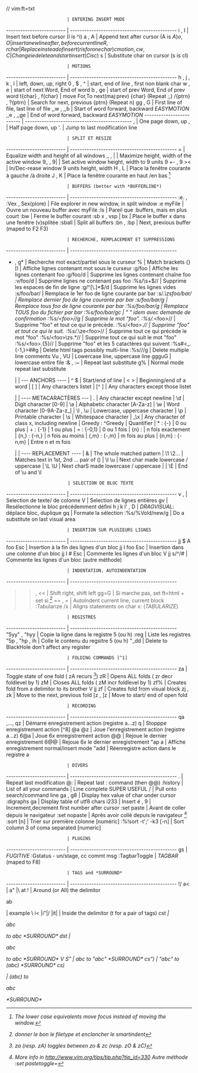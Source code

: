 // vim:ft=txt

                           | ENTERING INSERT MODE
 ------------------------- | ---------------------------------------------
 i , I                     | Insert text before cursor (I is ^i)
 a , A                     | Append text after  cursor (A is $A)
 o , O                     | insert a new line after, before current line
 R , r{char}               | Replace instead of insert (r is for one char)
 c{motion} , cw , C        | Change ie delete and start insert (C is c$)
 s                         | Substitute char on cursor (s is cl)
 
                           | MOTIONS
 ------------------------- | ---------------------------------------------
 h , j , k , l             | left, down, up, right
 0 , $ , ^                 | start, end of line , first non blank char
 w , e                     | start of next Word, End of word
 b , ge                    | start of prev Word, End of prev word
 t{char} , f{char}         | move For,To next(maj:prev) {char} (Repeat ;,)
 /{ptrn} , ?{ptrn}         | Search for next, previous {ptrn} (Repeat n)
 gg , G                    | First line of file, last line of file
 ,,w   ,   ,,b             | Start of word forward, backward *EASYMOTION*
 ,,e   ,   ,,ge            | End   of word forward, backward *EASYMOTION* 
 ------------------------- | ---------------------------------------------
 <C-f> , <C-b>             | One  page down, up
 <C-d> , <C-u>             | Half page down, up
 '.                        | Jump to last modification line

                           | SPLIT ET RESIZE
 ------------------------- | ---------------------------------------------
  <C-w> =                  | Equalize width and height of all windows
  <C-w>_   ,  <C-w>|       | Maximize height, width of the active window
 9<C-w>_   , 9<C-w>|       | Set active window height, width to 9 units
 9<C-w> +- , 9<C-w> ><     | In/Dec-rease window 9 units height, width 
  <C-w>H   , <C-w>L        | Place la fenêtre courante à gauche /à droite
  <C-w>J   , <C-w>K        | Place la fenêtre courante en haut /en bas [^3]

                           | BUFFERS (better with *BUFFERLINE*)
 ------------------------- | ---------------------------------------------
 :e. , :Vex , Sex(plore)   | File explorer in new window, in split window 
 :e myFile                 | Ouvre un nouveau buffer avec myFile
 :ls                       | Pareil que :buffers, mais en plus court
 :bw                       | Ferme le buffer courant
 :sb x , vsp | bx          | Place le buffer x dans une fenêtre (v)splitée
 :sball                    | Split all buffers
 :bn , :bp                 | Next, previous buffer (maped to F2 F3)

                           | RECHERCHE, REMPLACEMENT ET SUPPRESSIONS
 ------------------------- | ---------------------------------------------
 * , g*                    | Recherche mot exact/partiel sous le curseur
 %                         | Match brackets {}[]()
 [I                        | Affiche lignes contenant mot sous le curseur
 :g/foo                    | Affiche les lignes contenant foo
 :g/foo/d                  | Supprime les lignes contenant chaîne foo
 :v/foo/d                  | Supprime lignes ne contenant pas foo
 :%s/\s\+$//               | Supprime les espaces de fin de ligne
 :g/^[\.]*$/d              | Supprime les lignes vides
 :s/foo/bar/               | Remplace le 1er  foo de ligne courante par bar
 :s/.*\zsfoo/bar/          | Remplace dernier foo de ligne courante par bar
 :s/foo/bar/g              | Remplace tous foo de ligne courante par bar
 :%s/foo/bar/g             | Remplace TOUS foo du fichier par bar
 :%s/foo/bar/gc            | " " idem avec demande de confirmation
 :%s/\<foo\>//g            | Supprime le mot "foo".
 :%s/.*\<foo\>//           | Supprime "foo" et tout ce qui le précède.
 :%s/\<foo\>.*//           | Supprime "foo" et tout ce qui le suit.
 :%s/.*\ze\<foo\>//        | Supprime tout ce qui précède le mot "foo"
 :%s/\<foo\>\zs.*//        | Supprime tout ce qui suit le mot "foo"
 :%s/\<foo\>.\{5}//        | Supprime "foo" et les 5 catactères qui suivent
 :%s#<\_.\{-1,}>##g        | Delete html tags possibly multi-line
 :%s/<!--\_p\{-}-->//g     | Delete multiple line comments
 Vu , VU                   | Lowercase line, uppercase line 
 ggguG                     | lowercase entire file
 :& , :~                   | Repeat last substitute
 g%                        | Normal mode repeat last substitute

     |         | --- ANCHORS ----
     | ^   $   | Start/end of line
     | \<  \>  | Beginning/end of a word
     | [ ]     | Any characters listet
     | [^ ]    | Any characters except those listet

     |                   | ---- METACARACTÈRES ---
     |  .                | Any character except newline
     | \d                | Digit character [0-9]
     | \a                | Alphabetic character [A-Za-z]
     | \w                | Word character [0-9A-Za-z_]
     | \l , \u           | Lowercase, uppercase  character
     | \p                | Printable character
     | \s                | Whitespace character
     | \_\x              | Any character of class x, including newline
     | Greedy : ^Greedy  | Quantifier
     | *      : \{-}     | 0 ou plus
     | \+     : \{-1}    | 1 ou plus
     | \=     : \{-0,1}  | 0 ou 1 fois
     | \{n}   :          | n fois exactement
     | \{n,}  : \{-n,}   | n fois au moins
     | \{,m}  : \{-,m}   | m fois au plus
     | \{n,m} : \{-n,m}  | Entre n et m fois

     |          | ---- REPLACEMENT ----
     | &        | The whole matched pattern
     | \1 \2... | Matches text in 1st, 2nd ... pair of \(\)
     | \l  \u   | Next char  made lowercase / uppercase
     | \L  \U   | Next charS made lowercase / uppercase       |
     | \E       | End of \u and \l

                           | SELECTION DE BLOC TEXTE
 ------------------------- | ---------------------------------------------
 v , <C-v>                 | Selection de texte/ de colonne
 V                         | Selection de lignes entières
 gv                        | Resélectionne le bloc précédemment défini
 h j k l' , D              | *DRAGVISUAL*:    déplace bloc, duplique
 gq                        | Formate la sélection
 :%s/\%Vold/new/g          | Do a substitute on last visual area

                           | INSERTION SUR PLUSIEURS LIGNES
 ------------------------- | ---------------------------------------------
 <C-v> jj $ A foo Esc      | Insertion à la fin des lignes d'un bloc
 <C-v> jj I foo Esc        | Insertion dans une colonne d'un bloc
 <C-v> jj I # Esc          | Commente les lignes d'un bloc
 V jj s/^/#                | Commente les lignes d'un bloc (autre méthode)

                           | INDENTATION, AUTOINDENTATION
 ------------------------- | ---------------------------------------------
 >> , <<                   | Shift right, shift left
 gg=G                      | Si marche pas, set ft=html  + set si [^6]
 == , =                    | AutoIndent current line, current block
 :Tabularize /x            | Aligns statements on char x: (*TABULARIZE*)

                           | REGISTRES
 ------------------------- | ---------------------------------------------
 "5yy" , "hyy              | Copie la ligne dans le registre 5 (ou h)
 :reg                      | Liste les registres
 "5p , "hp , i<C-r>h       | Colle le contenu du regsitre 5 (ou h)
 "_dd                      | Delete to BlackHole don't affect any register

                           | FOLDING COMMANDS [^1]
 ------------------------- | ---------------------------------------------
 za                        | Toggle state of one fold ( zA  recurs [^2])
 zR                        | Opens ALL folds ( zr  decr foldlevel by 1)
 zM                        | Closes ALL folds ( zM  incr foldlevel by 1)
 zf%                       | Creates fold from a delimitor to its brother
 V jj zf                   | Creates fold from visual block
 zj , zk                   | Move to the next, previous fold
 [z , ]z                   | Move to start/ end of open fold

                           | RECORDING
 ------------------------- | ---------------------------------------------
 qa  ,..., qz              | Démarre enregistrement action (registre a...z)
 q                         | Stopppe enregistrement action [^8]
 @a  @z                    | Joue  l'enregistrement action (registre a...z)
 6@a                       | Joue 6x enregistrement action
 @@                        | Rejoue le dernier enregistrement
 6@@                       | Rejoue 6x le dernier enregistrement
 "ap  <C-R>a               | Affiche enregistrement normal/insert mode
 "add                      | Réenregistre action dans le registre a

                           | DIVERS
 ------------------------- | ---------------------------------------------
 .                         | Repeat last modification
 @:                        | Repeat last : command (then @@)
 :history                  | List of all your commands
 <C-X><C-L>                | Line complete SUPER USEFUL
 /<C-R><C-W>               | Pull <cword> onto search/command line
 ga , g8                   | Display hex value of char under cursor
 :digraphs  ga             | Display table of utf8 chars
 i<C-v>233                 | Insert é
 <C-a> , 9<C-x>            | Increment,decrement first number after cursor
 :set paste                | Avant de coller depuis le navigateur
 :set nopaste              | Après avoir collé depuis le navigateur [^7]
 :sort [n]                 | Trier sur première colonne [numéric]
 :%!sort -t';' -k3 [-n]    | Sort column 3 of coma separated [numeric]

                           | PLUGINS
 ------------------------- | ---------------------------------------------
 <leader>gs                | *FUGITIVE* :Gstatus - un/stage, cc commt msg
 :TagbarToggle             | *TAGBAR* (maped to F8)

                           | TAGS and *SURROUND*
 ------------------------- | ---------------------------------------------
!/  a< |  a"  |\ at     !  | Around (or All) the delimitor
 <p id= " xy " > ab </p>   |    example 
  \ i<   |i"|/  |it|       | Inside the delimitor (t for a pair of tags)
cst<i>                     | <p>abc</p> to <i>abc</i>  *SURROUND*
dst                        | <p>abc</p> to abc         *SURROUND*
V S"                       | abc to "abc"              *SURROUND*
cs")                       | "abc" to (abc)            *SURROUND* 
cs)<p>                     | (abc) to <p>abc</p>       *SURROUND*

[^1]:  Dans le .vimrc :mkview    " save folds  & :lowercaseadview  " restore folds
[^2]: za (resp. zA) toggles between zo & zc (resp. zO & zC)
[^3]: The lower case equivalents move focus instead of moving the window.
[^6]: donner le bon le filetype et enclancher le smartindent
[^7]: More info in http://www.vim.org/tips/tip.php?tip_id=330
           *Autre méthode* :set pastetoggle=<F3>

